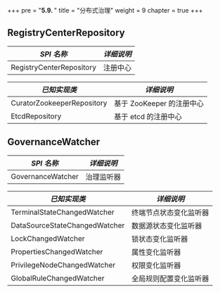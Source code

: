 +++
pre = "<b>5.9. </b>"
title = "分布式治理"
weight = 9
chapter = true
+++

## RegistryCenterRepository

| *SPI 名称*                     | *详细说明*               |
| ----------------------------- | ----------------------- |
| RegistryCenterRepository      | 注册中心                 |

| *已知实现类*                    | *详细说明*               |
| ----------------------------- | ----------------------- |
| CuratorZookeeperRepository    | 基于 ZooKeeper 的注册中心 |
| EtcdRepository                | 基于 etcd 的注册中心      |

## GovernanceWatcher

| *SPI 名称*                     | *详细说明*          |
| ----------------------------- | ------------------ |
| GovernanceWatcher             | 治理监听器           |

| *已知实现类*                    | *详细说明*          |
| ----------------------------- | ------------------ |
| TerminalStateChangedWatcher   | 终端节点状态变化监听器 |
| DataSourceStateChangedWatcher | 数据源状态变化监听器   |
| LockChangedWatcher            | 锁状态变化监听器      |
| PropertiesChangedWatcher      | 属性变化监听器        |
| PrivilegeNodeChangedWatcher   | 权限变化监听器        |
| GlobalRuleChangedWatcher      | 全局规则配置变化监听器 |
